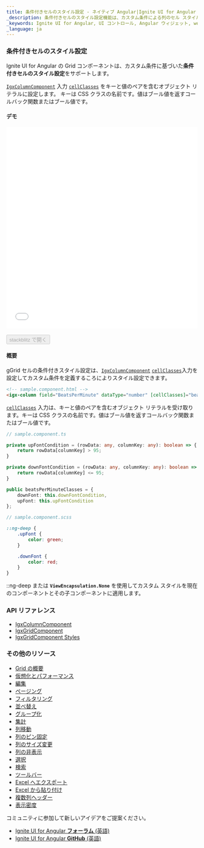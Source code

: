 ```yaml
---
title: 条件付きセルのスタイル設定 - ネイティブ Angular|Ignite UI for Angular
_description: 条件付きセルのスタイル設定機能は、カスタム条件による列のセル スタイルの設定をサポートします。
_keywords: Ignite UI for Angular, UI コントロール, Angular ウィジェット, web ウィジェット, UI ウィジェット, Angular, ネイティブ Angular コンポーネント スイート, ネイティブ Angular コントロール, ネイティブ Angular コンポーネント ライブラリ, Angular Data Grid コンポーネント, Angular Data Grid コントロール, ネイティブ Angular コンポーネント, Angular Grid コンポーネント, Angular Grid コントロール, セルのスタイル設定, 条件付き書式, 条件付きセルのスタイル設定, Angular グリッド条件付き列のスタイル設定, Angular 条件付きセルのスタイル設定
_language: ja
---
```


### 条件付きセルのスタイル設定
Ignite UI for Angular の Grid コンポーネントは、カスタム条件に基づいた**条件付きセルのスタイル設定**をサポートします。 

[`IgxColumnComponent`]({environment:angularApiUrl}/classes/igxcolumncomponent.html) 入力 [`cellClasses`]({environment:angularApiUrl}/classes/igxcolumncomponent.html#cellclasses) をキーと値のペアを含むオブジェクト リテラルに設定します。 キーは CSS クラスの名前です。値はブール値を返すコールバック関数またはブール値です。

#### デモ

<div class="sample-container loading" style="height:530px">
    <iframe id="cell-styling-sample-iframe" src='{environment:demosBaseUrl}/grid-cell-styling' width="100%" height="100%" seamless frameBorder="0" onload="onSampleIframeContentLoaded(this);"></iframe>
</div>
<br/>
<div>
<button data-localize="stackblitz" disabled class="stackblitz-btn" data-iframe-id="cell-styling-sample-iframe" data-demos-base-url="{environment:demosBaseUrl}">stackblitz で開く</button>
</div>
<div class="divider--half"></div>

#### 概要
gGrid セルの条件付きスタイル設定は、[`IgxColumnComponent`]({environment:angularApiUrl}/classes/igxcolumncomponent.html) [`cellClasses`]({environment:angularApiUrl}/classes/igxcolumncomponent.html#cellclasses)入力を設定してカスタム条件を定義するころによりスタイル設定できます。

```html
<!-- sample.component.html -->
<igx-column field="BeatsPerMinute" dataType="number" [cellClasses]="beatsPerMinuteClasses"></igx-column>
```

[`cellClasses`]({environment:angularApiUrl}/classes/igxcolumncomponent.html#cellclasses) 入力は、キーと値のペアを含むオブジェクト リテラルを受け取ります。キーは CSS クラスの名前です。値はブール値を返すコールバック関数またはブール値です。

```typescript
// sample.component.ts

private upFontCondition = (rowData: any, columnKey: any): boolean => {
    return rowData[columnKey] > 95;
}

private downFontCondition = (rowData: any, columnKey: any): boolean => {
    return rowData[columnKey] <= 95;
}

public beatsPerMinuteClasses = {
    downFont: this.downFontCondition,
    upFont: this.upFontCondition
};
```

```scss
// sample.component.scss

::ng-deep {
    .upFont {
        color: green;
    }

    .downFont {
        color: red;
    }
}
```

::ng-deep または **`ViewEncapsulation.None`** を使用してカスタム スタイルを現在のコンポーネントとその子コンポーネントに適用します。

### API リファレンス
<div class="divider--half"></div>

* [IgxColumnComponent]({environment:angularApiUrl}/classes/igxcolumncomponent.html)
* [IgxGridComponent]({environment:angularApiUrl}/classes/igxgridcomponent.html)
* [IgxGridComponent Styles]({environment:sassApiUrl}/index.html#mixin-igx-grid)

### その他のリソース
<div class="divider--half"></div>

* [Grid の概要](grid.md)
* [仮想化とパフォーマンス](grid_virtualization.md)
* [編集](grid_editing.md)
* [ページング](grid_paging.md)
* [フィルタリング](grid_filtering.md)
* [並べ替え](grid_sorting.md)
* [グループ化](grid_groupby.md)
* [集計](grid_summaries.md)
* [列移動](grid_column_moving.md)
* [列のピン固定](grid_column_pinning.md)
* [列のサイズ変更](grid_column_resizing.md)
* [列の非表示](grid_column_hiding.md)
* [選択](grid_selection.md)
* [検索](grid_search.md)
* [ツールバー](grid_toolbar.md)
* [Excel へエクスポート](exporter_excel.md)
* [Excel から貼り付け](grid_paste_excel.md)
* [複数列ヘッダー](grid_multi_column_headers.md)
* [表示密度](grid_displayDensity.md)

<div class="divider--half"></div>
コミュニティに参加して新しいアイデアをご提案ください。

* [Ignite UI for Angular **フォーラム** (英語)](https://www.infragistics.com/community/forums/f/ignite-ui-for-angular)
* [Ignite UI for Angular **GitHub** (英語)](https://github.com/IgniteUI/igniteui-angular)
